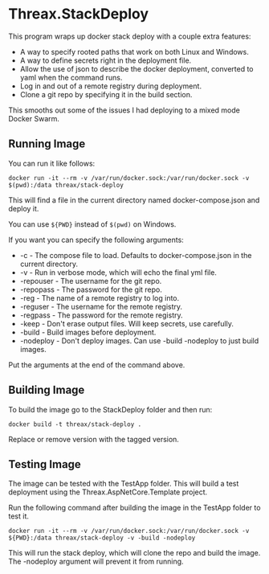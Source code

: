 ﻿# Threax.StackDeploy
This program wraps up docker stack deploy with a couple extra features:

* A way to specify rooted paths that work on both Linux and Windows.
* A way to define secrets right in the deployment file.
* Allow the use of json to describe the docker deployment, converted to yaml when the command runs.
* Log in and out of a remote registry during deployment.
* Clone a git repo by specifying it in the build section.

This smooths out some of the issues I had deploying to a mixed mode Docker Swarm.

## Running Image
You can run it like follows:
```
docker run -it --rm -v /var/run/docker.sock:/var/run/docker.sock -v $(pwd):/data threax/stack-deploy
```
This will find a file in the current directory named docker-compose.json and deploy it.

You can use `${PWD}` instead of `$(pwd)` on Windows.

If you want you can specify the following arguments:
* -c - The compose file to load. Defaults to docker-compose.json in the current directory.
* -v - Run in verbose mode, which will echo the final yml file.
* -repouser - The username for the git repo.
* -repopass - The password for the git repo.
* -reg - The name of a remote registry to log into.
* -reguser - The username for the remote registry.
* -regpass - The password for the remote registry.
* -keep - Don't erase output files. Will keep secrets, use carefully.
* -build - Build images before deployment.
* -nodeploy - Don't deploy images. Can use -build -nodeploy to just build images.

Put the arguments at the end of the command above.

## Building Image
To build the image go to the StackDeploy folder and then run:
```
docker build -t threax/stack-deploy .
```

Replace or remove version with the tagged version.

## Testing Image
The image can be tested with the TestApp folder. This will build a test deployment using the Threax.AspNetCore.Template project.

Run the following command after building the image in the TestApp folder to test it.
```
docker run -it --rm -v /var/run/docker.sock:/var/run/docker.sock -v ${PWD}:/data threax/stack-deploy -v -build -nodeploy
```
This will run the stack deploy, which will clone the repo and build the image. The -nodeploy argument will prevent it from running.